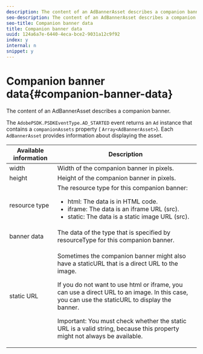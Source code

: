 ```yaml
---
description: The content of an AdBannerAsset describes a companion banner.
seo-description: The content of an AdBannerAsset describes a companion banner.
seo-title: Companion banner data
title: Companion banner data
uuid: 124a6a7e-6440-4eca-bce2-9031a12c9f92
index: y
internal: n
snippet: y
---
```


# Companion banner data{#companion-banner-data}

The content of an AdBannerAsset describes a companion banner.

<a id="section_D730B4FD6FD749E9860B6A07FC110552"></a>

The `AdobePSDK.PSDKEventType.AD_STARTED` event returns an `Ad` instance that contains a `companionAssets` property ( `Array<AdBannerAsset>`). 
Each `AdBannerAsset` provides information about displaying the asset. 

<table id="table_760C885E2DCA4BE983CC57FDA7BD5B14"> 
 <thead> 
  <tr> 
   <th colname="col1" class="entry"> Available information </th> 
   <th colname="col2" class="entry"> Description </th> 
  </tr> 
 </thead>
 <tbody> 
  <tr> 
   <td colname="col1"> width </td> 
   <td colname="col2"> Width of the companion banner in pixels. </td> 
  </tr> 
  <tr> 
   <td colname="col1"> height </td> 
   <td colname="col2"> Height of the companion banner in pixels. </td> 
  </tr> 
  <tr> 
   <td colname="col1"> resource type </td> 
   <td colname="col2">The resource type for this companion banner: 
    <ul id="ul_A067787FE49E4B6095BE0AC1D447DBB3"> 
     <li id="li_02B7224C67004095B3F6E50FD21E507E">html: The data is in HTML code. </li> 
     <li id="li_5F37E14472424F808C6094F42009E676">iframe: The data is an iframe URL (src). </li> 
     <li id="li_48E74AC5F00640EC8A4DE2CB31E106EC">static: The data is a static image URL (src). </li> 
    </ul> </td> 
  </tr> 
  <tr> 
   <td colname="col1">
    <ph>
      banner data
    </ph> </td> 
   <td colname="col2"> The data of the type that is specified by <span class="codeph"> resourceType</span> for this companion banner. </td> 
  </tr> 
  <tr> 
   <td colname="col1"> static URL </td> 
   <td colname="col2"> <p>Sometimes the companion banner might also have a staticURL that is a direct URL to the image. </p> <p>If you do not want to use html or iframe, you can use a direct URL to an image. In this case, you can use the staticURL to display the banner. </p> <p>Important:  You must check whether the static URL is a valid string, because this property might not always be available. </p> </td> 
  </tr> 
 </tbody> 
</table>


